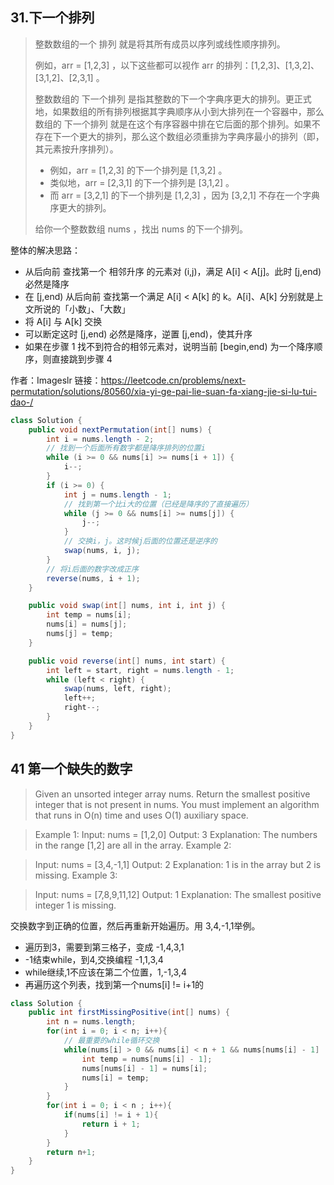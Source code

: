 ## 31.下一个排列

>整数数组的一个 排列  就是将其所有成员以序列或线性顺序排列。
> 
> 例如，arr = [1,2,3] ，以下这些都可以视作 arr 的排列：[1,2,3]、[1,3,2]、[3,1,2]、[2,3,1] 。
> 
> 整数数组的 下一个排列 是指其整数的下一个字典序更大的排列。更正式地，如果数组的所有排列根据其字典顺序从小到大排列在一个容器中，那么数组的 下一个排列 就是在这个有序容器中排在它后面的那个排列。如果不存在下一个更大的排列，那么这个数组必须重排为字典序最小的排列（即，其元素按升序排列）。
> * 例如，arr = [1,2,3] 的下一个排列是 [1,3,2] 。
> * 类似地，arr = [2,3,1] 的下一个排列是 [3,1,2] 。
> * 而 arr = [3,2,1] 的下一个排列是 [1,2,3] ，因为 [3,2,1] 不存在一个字典序更大的排列。
> 
> 给你一个整数数组 nums ，找出 nums 的下一个排列。

整体的解决思路：    
* 从后向前 查找第一个 相邻升序 的元素对 (i,j)，满足 A[i] < A[j]。此时 [j,end) 必然是降序
* 在 [j,end) 从后向前 查找第一个满足 A[i] < A[k] 的 k。A[i]、A[k] 分别就是上文所说的「小数」、「大数」
* 将 A[i] 与 A[k] 交换
* 可以断定这时 [j,end) 必然是降序，逆置 [j,end)，使其升序
* 如果在步骤 1 找不到符合的相邻元素对，说明当前 [begin,end) 为一个降序顺序，则直接跳到步骤 4

作者：Imageslr
链接：https://leetcode.cn/problems/next-permutation/solutions/80560/xia-yi-ge-pai-lie-suan-fa-xiang-jie-si-lu-tui-dao-/

```java
class Solution {
    public void nextPermutation(int[] nums) {
        int i = nums.length - 2;
        // 找到一个后面所有数字都是降序排列的位置i
        while (i >= 0 && nums[i] >= nums[i + 1]) {
            i--;
        }
        if (i >= 0) {
            int j = nums.length - 1;
            // 找到第一个比i大的位置（已经是降序的了直接遍历）
            while (j >= 0 && nums[i] >= nums[j]) {
                j--;
            }
            // 交换i，j。这时候j后面的位置还是逆序的
            swap(nums, i, j);
        }
        // 将i后面的数字改成正序
        reverse(nums, i + 1);
    }

    public void swap(int[] nums, int i, int j) {
        int temp = nums[i];
        nums[i] = nums[j];
        nums[j] = temp;
    }

    public void reverse(int[] nums, int start) {
        int left = start, right = nums.length - 1;
        while (left < right) {
            swap(nums, left, right);
            left++;
            right--;
        }
    }
}
```

## 41 第一个缺失的数字

> Given an unsorted integer array nums. Return the smallest positive integer that is not present in nums.
You must implement an algorithm that runs in O(n) time and uses O(1) auxiliary space.

> Example 1:
> Input: nums = [1,2,0]
> Output: 3
> Explanation: The numbers in the range [1,2] are all in the array.
> Example 2:

>Input: nums = [3,4,-1,1]
Output: 2
Explanation: 1 is in the array but 2 is missing.
Example 3:

>Input: nums = [7,8,9,11,12]
Output: 1
Explanation: The smallest positive integer 1 is missing.

交换数字到正确的位置，然后再重新开始遍历。用 3,4,-1,1举例。

* 遍历到3，需要到第三格子，变成 -1,4,3,1
* -1结束while，到4,交换编程 -1,1,3,4
* while继续,1不应该在第二个位置，1,-1,3,4
* 再遍历这个列表，找到第一个nums[i] != i+1的

```java
class Solution {
    public int firstMissingPositive(int[] nums) {
        int n = nums.length;
        for(int i = 0; i < n; i++){
            // 最重要的while循环交换
            while(nums[i] > 0 && nums[i] < n + 1 && nums[nums[i] - 1] !=  nums[i]){
                int temp = nums[nums[i] - 1];
                nums[nums[i] - 1] = nums[i];
                nums[i] = temp;
            }
        }
        for(int i = 0; i < n ; i++){
            if(nums[i] != i + 1){
                return i + 1;
            }
        }
        return n+1;
    }
}
```